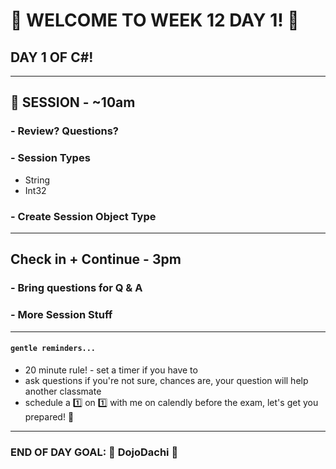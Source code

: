 # :tada: WELCOME TO WEEK 12 DAY 1! :tada:

## DAY 1 OF C#!

---

## :school_satchel: SESSION - ~10am

### - Review? Questions?

### - Session Types

- String
- Int32

### - Create Session Object Type


---

## Check in + Continue - 3pm

### - Bring questions for Q & A
### - More Session Stuff

---

#### `gentle reminders...`

- 20 minute rule! - set a timer if you have to
- ask questions if you're not sure, chances are, your question will help another classmate
- schedule a :one: on :one: with me on calendly before the exam, let's get you prepared! :muscle:

---

### END OF DAY GOAL: :sparkler: DojoDachi :sparkler:
